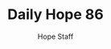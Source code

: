 ---
image: /assets/img/daily-hope-default-artwork.png
title: Daily Hope 86
number: 86
categories:
  - Daily Hope
author: Hope Staff
notes: Daily Hope 86
embed: >-
  <iframe style="border-radius:12px" src="https://open.spotify.com/embed/episode/4sFL9MH48c6tRjwRYw7a7Y?utm_source=generator" width="100%" height="352" frameBorder="0" allowfullscreen="" allow="autoplay; clipboard-write; encrypted-media; fullscreen; picture-in-picture" loading="lazy"></iframe>
---